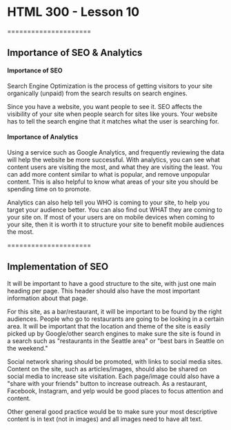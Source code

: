 
# HTML 300 - Lesson 10

=====================

## Importance of SEO & Analytics

#### Importance of SEO
Search Engine Optimization is the process of getting visitors to your site organically (unpaid) from the search results on search engines.

Since you have a website, you want people to see it. SEO affects the visibility of your site when people search for sites like yours. Your website has to tell the search engine that it matches what the user is searching for.  


#### Importance of Analytics
Using a service such as Google Analytics, and frequently reviewing the data will help the website be more successful. With analytics, you can see what content users are visiting the most, and what they are visiting the least. You can add more content similar to what is popular, and remove unpopular content. This is also helpful to know what areas of your site you should be spending time on to promote.

Analytics can also help tell you WHO is coming to your site, to help you target your audience better. You can also find out WHAT they are coming to your site on. If most of your users are on mobile devices when coming to your site, then it is worth it to structure your site to benefit mobile audiences the most.

=====================

## Implementation of SEO
It will be important to have a good structure to the site, with just one main heading per page. This header should also have the most important information about that page.

For this site, as a bar/restaurant, it will be important to be found by the right audiences. People who go to restaurants are going to be looking in a certain area. It will be important that the location and theme of the site is easily picked up by Google/other search engines to make sure the site is found in a search such as "restaurants in the Seattle area" or "best bars in Seattle on the weekend."

Social network sharing should be promoted, with links to social media sites. Content on the site, such as articles/images, should also be shared on social media to increase site visitation. Each page/image could also have a "share with your friends" button to increase outreach. As a restaurant, Facebook, Instagram, and yelp would be good places to focus attention and content.

Other general good practice would be to make sure your most descriptive content is in text (not in images) and all images need to have alt text.
